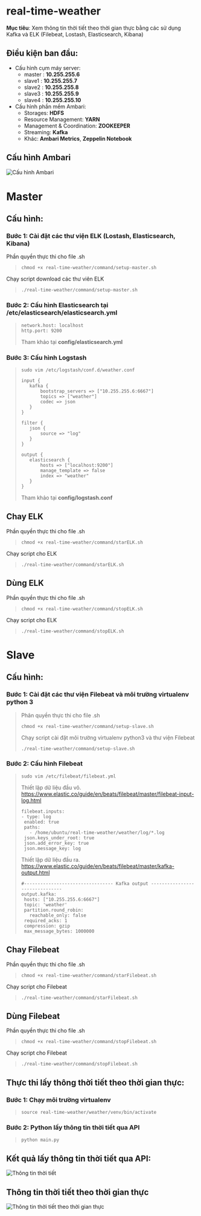 # real-time-weather
**Mục tiêu**: Xem thông tin thời tiết theo thời gian thực bằng các sử dụng Kafka và ELK (Filebeat, Lostash, Elasticsearch, Kibana)

Điều kiện ban đầu:
------------------
- Cấu hình cụm máy server:
  * master : **10.255.255.6**
  * slave1 : **10.255.255.7**
  * slave2 : **10.255.255.8**
  * slave3 : **10.255.255.9**
  * slave4 : **10.255.255.10**
- Cấu hình phần mềm Ambari:
  * Storages: **HDFS**
  * Resource Management: **YARN**
  * Management & Coordination: **ZOOKEEPER**
  * Streaming: **Kafka**
  * Khác: **Ambari Metrics**, **Zeppelin Notebook**

## Cấu hình Ambari
![](img/AmbariSetup.png "Cấu hình Ambari")

# Master
Cấu hình:
----------------
### Bước 1: Cài đặt các thư viện ELK (Lostash, Elasticsearch, Kibana)
Phần quyền thực thi cho file .sh
>```
>chmod +x real-time-weather/command/setup-master.sh
>```
Chạy script download các thư viên ELK
>```
>./real-time-weather/command/setup-master.sh
>```

### Bước 2: Cấu hình Elasticsearch tại /etc/elasticsearch/elasticsearch.yml

>```
>network.host: localhost
>http.port: 9200
>```
>Tham khảo tại **config/elasticsearch.yml**

### Bước 3: Cấu hình Logstash
>```
>sudo vim /etc/logstash/conf.d/weather.conf
>```
>```
>input {
>    kafka {
>        bootstrap_servers => ["10.255.255.6:6667"]
>        topics => ["weather"]
>        codec => json
>    }
>}
>
>filter {
>    json {
>        source => "log"
>    }    
>}
>
>output {
>    elasticsearch {
>        hosts => ["localhost:9200"]
>        manage_template => false
>        index => "weather"
>    }
>}
>```
> Tham khảo tại **config/logstash.conf**

Chay ELK
-------------------
Phần quyền thực thi cho file .sh
>```
>chmod +x real-time-weather/command/starELK.sh
>```
Chạy script cho ELK
>```
>./real-time-weather/command/starELK.sh
>```

Dùng ELK
-------------------
Phần quyền thực thi cho file .sh
>```
>chmod +x real-time-weather/command/stopELK.sh
>```
Chạy script cho ELK
>```
>./real-time-weather/command/stopELK.sh
>```

# Slave
Cấu hình:
----------------
### Bước 1: Cài đặt các thư viện Filebeat và môi trường virtualenv python 3
>Phân quyền thực thi cho file .sh
>```
>chmod +x real-time-weather/command/setup-slave.sh
>```
>Chạy script cài đặt môi trường virtualenv python3 và thư viện Filebeat
>```
>./real-time-weather/command/setup-slave.sh
>```

### Bước 2: Cấu hình Filebeat
>```
>sudo vim /etc/filebeat/filebeat.yml
>```
>Thiết lập dữ liệu đầu vô. \
>https://www.elastic.co/guide/en/beats/filebeat/master/filebeat-input-log.html
>```
>filebeat.inputs:
>- type: log
>  enabled: true
>  paths:
>    - /home/ubuntu/real-time-weather/weather/log/*.log
>  json.keys_under_root: true
>  json.add_error_key: true
>  json.message_key: log
>```
> Thiết lập dữ liệu đầu ra. \
> https://www.elastic.co/guide/en/beats/filebeat/master/kafka-output.html
>```
>#--------------------------------- Kafka output -------------------------------
>output.kafka:
>  hosts: ["10.255.255.6:6667"]
>  topic: 'weather'
>  partition.round_robin:
>    reachable_only: false
>  required_acks: 1
>  compression: gzip
>  max_message_bytes: 1000000
>```

Chay Filebeat
-------------------
Phần quyền thực thi cho file .sh
>```
>chmod +x real-time-weather/command/starFilebeat.sh
>```
Chạy script cho Filebeat
>```
>./real-time-weather/command/starFilebeat.sh
>```

Dùng Filebeat
-------------------
Phần quyền thực thi cho file .sh
>```
>chmod +x real-time-weather/command/stopFilebeat.sh
>```
Chạy script cho Filebeat
>```
>./real-time-weather/command/stopFilebeat.sh
>```

Thực thi lấy thông thời tiết theo thời gian thực:
-------------------------------------------------
### Bước 1: Chạy môi trường virtualenv
>```
>source real-time-weather/weather/venv/bin/activate
>```
### Bước 2: Python lấy thông tin thời tiết qua API
>```
>python main.py
>```

Kết quả lấy thông tin thời tiết qua API:
----------------------------------------
![](img/GetAPIWether.png "Thông tin thời tiết")


## Thông tin thời tiết theo thời gian thực
![](img/LogstashWeather.png "Thông tin thời tiết theo thời gian thực")